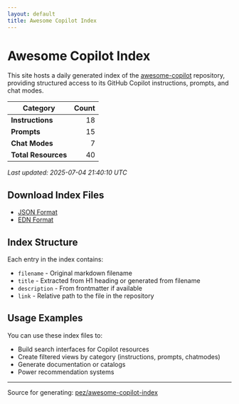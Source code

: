```yaml
---
layout: default
title: Awesome Copilot Index
---
```


# Awesome Copilot Index

This site hosts a daily generated index of the [awesome-copilot](https://github.com/github/awesome-copilot) repository, providing structured access to its GitHub Copilot instructions, prompts, and chat modes.

| Category | Count |
|----------|------:|
| **Instructions** | 18 |
| **Prompts** | 15 |
| **Chat Modes** | 7 |
| **Total Resources** | 40 |

*Last updated: 2025-07-04 21:40:10 UTC*

## Download Index Files

- [JSON Format](awesome-copilot.json)
- [EDN Format](awesome-copilot.edn)

## Index Structure

Each entry in the index contains:

- `filename` - Original markdown filename
- `title` - Extracted from H1 heading or generated from filename
- `description` - From frontmatter if available
- `link` - Relative path to the file in the repository

## Usage Examples

You can use these index files to:

- Build search interfaces for Copilot resources
- Create filtered views by category (instructions, prompts, chatmodes)
- Generate documentation or catalogs
- Power recommendation systems

---

Source for generating: [pez/awesome-copilot-index](https://github.com/pez/awesome-copilot-index)
